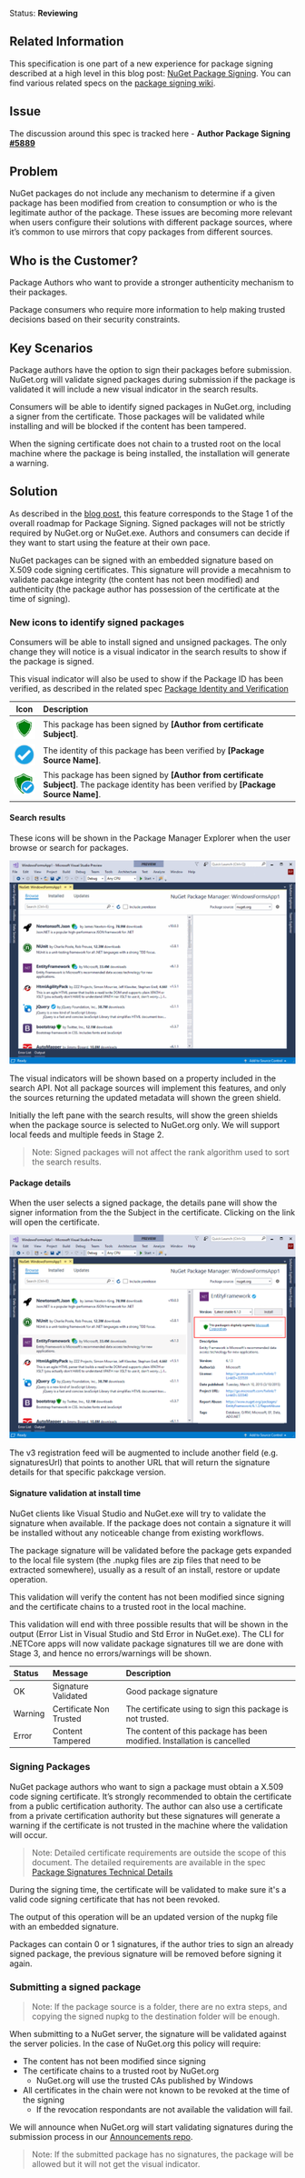Status: **Reviewing**

## Related Information
This specification is one part of a new experience for package signing described at a high level in this blog post:  [NuGet Package Signing](https://blog.nuget.org/20170914/NuGet-Package-Signing.html). You can find various related specs on the [package signing wiki](https://github.com/NuGet/Home/wiki/Package-Signing). 

## Issue
The discussion around this spec is tracked here - **Author Package Signing [#5889](https://github.com/NuGet/Home/issues/5889)** 

## Problem

NuGet packages do not include any mechanism to determine if a given package has been modified from creation to consumption or who is the legitimate author of the package. These issues are becoming more relevant when users configure their solutions with different package sources, where it’s common to use mirrors that copy packages from different sources.

## Who is the Customer?
Package Authors who want to provide a stronger authenticity mechanism to their packages.

Package consumers who require more information to help making trusted decisions based on their security constraints.

## Key Scenarios
Package authors have the option to sign their packages before submission. NuGet.org will validate signed packages during submission if the package is validated it will include a new visual indicator in the search results. 

Consumers will be able to identify signed packages in NuGet.org, including a signer from the certificate. Those packages will be validated while installing and will be blocked if the content has been tampered.

When the signing certificate does not chain to a trusted root on the local machine where the package is being installed, the installation will generate a warning.

## Solution 

As described in the [blog post](https://blog.nuget.org/20170809/NuGet-Package-Signing.html), this feature corresponds to the Stage 1 of the overall roadmap for Package Signing. Signed packages will not be strictly required by NuGet.org or NuGet.exe. Authors and consumers can decide if they want to start using the feature at their own pace. 

NuGet packages can be signed with an embedded  signature based on  X.509 code signing certificates. This signature will provide a mecahnism to validate pacakge integrity (the content has not been modified) and authenticity (the package author has possession of the certificate at the time of signing).

### New icons to identify signed packages

Consumers will be able to install signed and unsigned packages. The only change they will notice is a visual indicator in the search results to show if the package is signed.

This visual indicator will also be used to show if the Package ID has been verified, as described in the related spec [Package Identity and Verification](https://github.com/NuGet/Home/wiki/NuGet-Package-Identity-Verification)

|Icon|Description|
|----|:-----|
|![Signed Package](Author-Signatures-media/green-shield.png)|This package has been signed by **\[Author from certificate Subject\]**. |
|![Verified Package](Author-Signatures-media/verified.png)|The identity of this package has been verified by **\[Package Source Name\]**. |
|![Signed and verified](Author-Signatures-media/signed-verified.png)| This package has been signed by **\[Author from certificate Subject\]**. The package identity has been verified by **\[Package Source Name\]**.|

#### Search results
These icons will be shown in the Package Manager Explorer when the user browse or search for packages.

![Package Manager Visual Indicators](Author-Signatures-media/packages-with-visual-indicators.png)

The visual indicators will be shown based on a property included in the search API. Not all package sources will implement this features, and only the sources returning the updated metadata will shown the green shield.

Initially the left pane with the search results, will show the green shields when the package source is selected to NuGet.org only. We will support local feeds and multiple feeds in Stage 2.

>Note: Signed packages will not affect the rank algorithm used to sort the search results.

#### Package details

When the user selects a signed package, the details pane will show the signer information from the  the Subject in the certificate. Clicking on the link will open the certificate.

![Package Details](Author-Signatures-media/package-detail-pane.png)

The v3 registration feed will be augmented to include another field (e.g. signaturesUrl) that points to another URL that will return the signature details for that specific pakckage version.


#### Signature validation at install time 

NuGet clients like Visual Studio and NuGet.exe will try to validate the signature when available. If the package does not contain a signature it will be installed without any noticeable change from existing workflows.

The package signature will be validated before the package gets expanded to the local file system (the .nupkg files are zip files that need to be extracted somewhere), usually as a result of an install, restore or update operation.

This validation will verify the content has not been modified since signing and the certificate chains to a trusted root in the local machine.

This validation will end with three possible results that will be shown in the output (Error List in Visual Studio and Std Error in NuGet.exe). The CLI for .NETCore apps will now validate package signatures till we are done with Stage 3, and hence no errors/warnings will be shown.

|Status|Message|Description|
|:-----|:------|:---------|
|OK|Signature Validated| Good package signature|
|Warning|Certificate Non Trusted| The certificate using to sign this package is not trusted.|
|Error|Content Tampered| The content of this package has been modified. Installation is cancelled|


### Signing Packages

NuGet package authors who want to sign a package must obtain a X.509 code signing certificate. It’s strongly recommended to obtain the certificate from a public certification authority. The author can also use a certificate from a private certification authority but these signatures will generate a warning if the certificate is not trusted in the machine where the validation will occur.

> Note: Detailed certificate requirements are outside the scope of this document. The detailed requirements are available in the spec [Package Signatures Technical Details](https://github.com/NuGet/Home/wiki/Package-Signatures-Technical-Details)

During the signing time, the certificate will be validated to make sure it's a valid code signing certificate that has not been revoked.

The output of this operation will be an updated version of the nupkg file with an embedded signature.

Packages can contain 0 or 1 signatures, if the author tries to sign an already signed package, the previous signature will be removed before signing it again.

### Submitting a signed package 

>Note: If the package source is a folder, there are no extra steps, and copying the signed nupkg to the destination folder will be enough.

When submitting to a NuGet server, the signature will be validated against the server policies.  In the case of NuGet.org this policy will require:

- The content has not been modified since signing
- The certificate chains to a trusted root by NuGet.org 
    - NuGet.org will use the trusted CAs published by Windows
- All certificates in the chain were not known to be revoked at the time of the signing
    - If the revocation respondants are not available the validation will fail.

We will announce when NuGet.org will start validating signatures during the submission process in our [Announcements repo](https://github.com/NuGet/Announcements).

>Note: If the submitted package has no signatures, the package will be allowed but it will not get the visual indicator.
